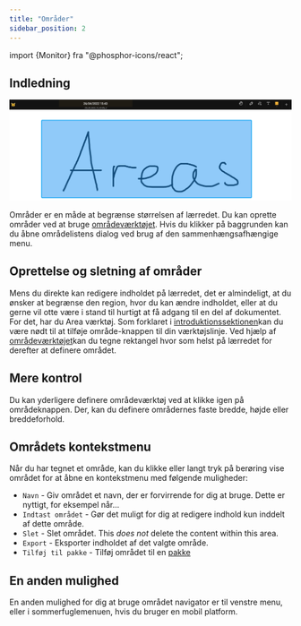 ```yaml
---
title: "Områder"
sidebar_position: 2
---
```


import {Monitor} fra "@phosphor-icons/react";


## Indledning

![Område](area.png)

Områder er en måde at begrænse størrelsen af lærredet. Du kan oprette områder ved at bruge [områdeværktøjet](tools/area.md). Hvis du klikker på baggrunden kan du åbne områdelistens dialog ved brug af den sammenhængsafhængige menu.

## Oprettelse og sletning af områder

Mens du direkte kan redigere indholdet på lærredet, det er almindeligt, at du ønsker at begrænse den region, hvor du kan ændre indholdet, eller at du gerne vil otte være i stand til hurtigt at få adgang til en del af dokumentet. For det, har du <Monitor/> Area værktøj. Som forklaret i [introduktionssektionen](README.md)kan du være nødt til at tilføje <Monitor/> område-knappen til din værktøjslinje. Ved hjælp af [områdeværktøjet](tools/area.md)kan du tegne rektangel hvor som helst på lærredet for derefter at definere området.

## Mere kontrol

Du kan yderligere definere områdeværktøj ved at klikke igen på <Monitor/> områdeknappen. Der, kan du definere områdernes faste bredde, højde eller breddeforhold.

## Områdets kontekstmenu

 Når du har tegnet et område, kan du klikke eller langt tryk på berøring vise området for at åbne en kontekstmenu med følgende muligheder:

* `Navn` - Giv området et navn, der er forvirrende for dig at bruge. Dette er nyttigt, for eksempel når...
* `Indtast området` - Gør det muligt for dig at redigere indhold kun inddelt af dette område.
* `Slet` - Slet området. This *does not* delete the content within this area.
* `Export` - Eksporter indholdet af det valgte område.
* `Tilføj til pakke` - Tilføj området til en [pakke](pack)

## En anden mulighed

En anden mulighed for dig at bruge området navigator er til venstre menu, eller i sommerfuglemenuen, hvis du bruger en mobil platform. 

